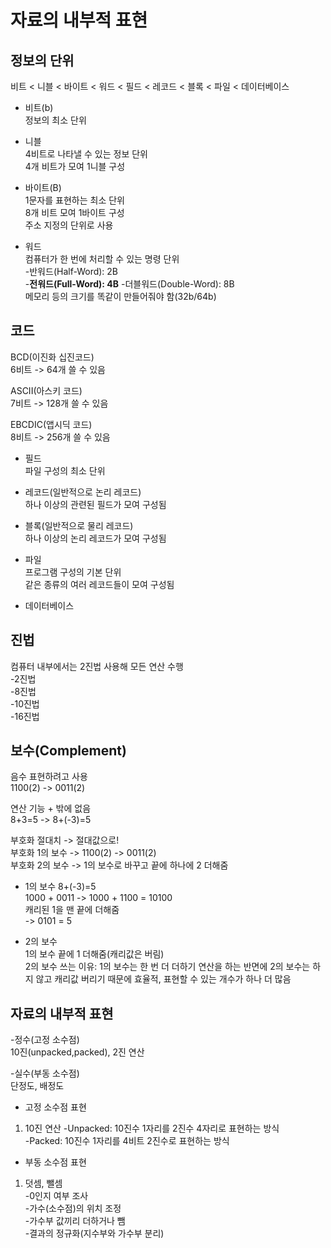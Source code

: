 자료의 내부적 표현
===

## 정보의 단위  
비트 < 니블 < 바이트 < 워드 < 필드 < 레코드 < 블록 < 파일 < 데이터베이스  
- 비트(b)  
정보의 최소 단위  
  
- 니블  
4비트로 나타낼 수 있는 정보 단위  
4개 비트가 모여 1니블 구성  
  
- 바이트(B)  
1문자를 표현하는 최소 단위  
8개 비트 모여 1바이트 구성  
주소 지정의 단위로 사용  
  
- 워드  
컴퓨터가 한 번에 처리할 수 있는 명령 단위  
-반워드(Half-Word): 2B  
-**전워드(Full-Word): 4B**
-더블워드(Double-Word): 8B  
메모리 등의 크기를 똑같이 만들어줘야 함(32b/64b)  
  
## 코드
BCD(이진화 십진코드)  
6비트 -> 64개 쓸 수 있음  
  
ASCII(아스키 코드)  
7비트 -> 128개 쓸 수 있음  
  
EBCDIC(앱시딕 코드)  
8비트 -> 256개 쓸 수 있음  
  
- 필드  
파일 구성의 최소 단위  
  
- 레코드(일반적으로 논리 레코드)  
하나 이상의 관련된 필드가 모여 구성됨  
  
- 블록(일반적으로 물리 레코드)  
하나 이상의 논리 레코드가 모여 구성됨  
  
- 파일  
프로그램 구성의 기본 단위  
같은 종류의 여러 레코드들이 모여 구성됨  
  
- 데이터베이스  
  
## 진법
컴퓨터 내부에서는 2진법 사용해 모든 연산 수행  
-2진법  
-8진법  
-10진법  
-16진법  
  
## 보수(Complement)  
음수 표현하려고 사용  
1100(2) -> 0011(2)  
  
연산 기능 + 밖에 없음  
8+3=5 -> 8+(-3)=5  
  
부호화 절대치 -> 절대값으로!  
부호화 1의 보수 -> 1100(2) -> 0011(2)   
부호화 2의 보수 -> 1의 보수로 바꾸고 끝에 하나에 2 더해줌  
  
- 1의 보수
8+(-3)=5  
1000 + 0011 -> 1000 + 1100 = 10100  
캐리된 1을 맨 끝에 더해줌  
-> 0101 = 5  

- 2의 보수  
1의 보수 끝에 1 더해줌(캐리값은 버림)  
2의 보수 쓰는 이유: 1의 보수는 한 번 더 더하기 연산을 하는 반면에 2의 보수는 하지 않고 캐리값 버리기 때문에 효율적, 표현할 수 있는 개수가 하나 더 많음
  
## 자료의 내부적 표현
-정수(고정 소수점)  
10진(unpacked,packed), 2진 연산  
  
-실수(부동 소수점)  
단정도, 배정도  
  
- 고정 소수점 표현  
1. 10진 연산
-Unpacked: 10진수 1자리를 2진수 4자리로 표현하는 방식  
-Packed: 10진수 1자리를 4비트 2진수로 표현하는 방식  
  
- 부동 소수점 표현  
1. 덧셈, 뺄셈  
-0인지 여부 조사  
-가수(소수점)의 위치 조정  
-가수부 값끼리 더하거나 뺌  
-결과의 정규화(지수부와 가수부 분리)  
  

